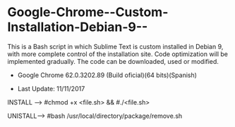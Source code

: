 # Google-Chrome--Custom-Installation-Debian-9--
This is a Bash script in which Sublime Text is custom installed in Debian 9, with more complete control of the installation site. Code optimization will be implemented gradually. The code can be downloaded, used or modified.

- Google Chrome 62.0.3202.89 (Build oficial)(64 bits)(Spanish)

- Last Update: 11/11/2017

INSTALL -->
#chmod +x <file.sh> && #./<file.sh>

UNISTALL-->
#bash /usr/local/directory/package/remove.sh
